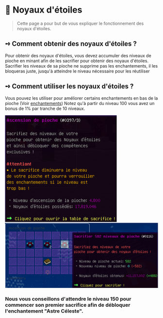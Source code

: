 #  🌟 Noyaux d'étoiles
> Cette page a pour but de vous expliquer le fonctionnement des noyaux d'étoiles.

## **➺** Comment obtenir des noyaux d'étoiles ?
Pour obtenir des noyaux d'étoiles, vous devez accumuler des niveaux de pioche en minant afin de les sacrifier pour obtenir des noyaux d'étoiles. Sacrifier les niveaux de sa pioche ne supprime pas les enchantements, il les bloqueras juste, jusqu'à atteindre le niveau nécessaire pour les réutiliser

## **➺** Comment utiliser les noyaux d'étoiles ?
Vous pouvez les utiliser pour améliorer certains enchantements en bas de la pioche (Voir [enchantements](./enchants.md))
Notez qu'à partir du niveau 100 vous avez un bonus de 1% par tranche de 10 niveaux.

![img.png](../ressources/noyau.png) ![img.png](../ressources/sacrifice.png)

### Nous vous conseillons d'attendre le niveau 150 pour commencer son premier sacrifice afin de débloquer l'enchantement "Astre Céleste".

